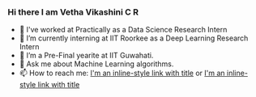 ### Hi there I am Vetha Vikashini C R


- 🔭 I've worked at Practically as a Data Science Research Intern
- 🌱 I’m currently interning at IIT Roorkee as a Deep Learning Research Intern
- 👯 I’m a Pre-Final yearite at IIT Guwahati.
- 💬 Ask me about Machine Learning algorithms.
- 📫 How to reach me: [I'm an inline-style link with title](https://www.linkedin.com/in/vetha-vikashini-c-81a380b6/ "LinkedIn") or [I'm an inline-style link with title](https://vethssvikas.github.io/ "My Homepage")


